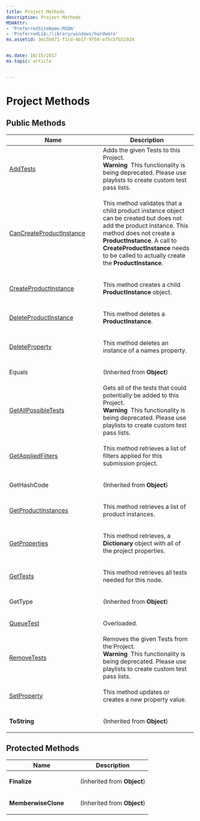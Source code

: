 ```yaml
---
title: Project Methods
description: Project Methods
MSHAttr:
- 'PreferredSiteName:MSDN'
- 'PreferredLib:/library/windows/hardware'
ms.assetid: 3ec5b071-f1cd-4b17-9758-a75c5fb52924


ms.date: 10/15/2017
ms.topic: article


---
```


# Project Methods


## <span id="Public_Methods"></span><span id="public_methods"></span><span id="PUBLIC_METHODS"></span>Public Methods


<table>
<colgroup>
<col width="50%" />
<col width="50%" />
</colgroup>
<thead>
<tr class="header">
<th>Name</th>
<th>Description</th>
</tr>
</thead>
<tbody>
<tr class="odd">
<td><p><a href="project-addtests-method.md" data-raw-source="[AddTests](project-addtests-method.md)">AddTests</a></p></td>
<td>Adds the given Tests to this Project.
<div class="alert">
<strong>Warning</strong>  This functionality is being deprecated. Please use playlists to create custom test pass lists.
</div>
<div>
 
</div></td>
</tr>
<tr class="even">
<td><p><a href="projectcancreateproductinstance-method.md" data-raw-source="[CanCreateProductInstance](projectcancreateproductinstance-method.md)">CanCreateProductInstance</a></p></td>
<td><p>This method validates that a child product instance object can be created but does not add the product instance. This method does not create a <strong>ProductInstance</strong>. A call to <strong>CreateProductInstance</strong> needs to be called to actually create the <strong>ProductInstance</strong>.</p></td>
</tr>
<tr class="odd">
<td><p><a href="projectcreateproductinstance-method.md" data-raw-source="[CreateProductInstance](projectcreateproductinstance-method.md)">CreateProductInstance</a></p></td>
<td><p>This method creates a child <strong>ProductInstance</strong> object.</p></td>
</tr>
<tr class="even">
<td><p><a href="projectdeleteproductinstance-method.md" data-raw-source="[DeleteProductInstance](projectdeleteproductinstance-method.md)">DeleteProductInstance</a></p></td>
<td><p>This method deletes a <strong>ProductInstance</strong>.</p></td>
</tr>
<tr class="odd">
<td><p><a href="projectdeleteproperty-method.md" data-raw-source="[DeleteProperty](projectdeleteproperty-method.md)">DeleteProperty</a></p></td>
<td><p>This method deletes an instance of a names property.</p></td>
</tr>
<tr class="even">
<td><p>Equals</p></td>
<td><p>(Inherited from <strong>Object</strong>)</p></td>
</tr>
<tr class="odd">
<td><p><a href="project-getallpossibletests-method.md" data-raw-source="[GetAllPossibleTests](project-getallpossibletests-method.md)">GetAllPossibleTests</a></p></td>
<td>Gets all of the tests that could potentially be added to this Project.
<div class="alert">
<strong>Warning</strong>  This functionality is being deprecated. Please use playlists to create custom test pass lists.
</div>
<div>
 
</div></td>
</tr>
<tr class="even">
<td><p><a href="projectgetappliedfilters-method.md" data-raw-source="[GetAppliedFilters](projectgetappliedfilters-method.md)">GetAppliedFilters</a></p></td>
<td><p>This method retrieves a list of filters applied for this submission project.</p></td>
</tr>
<tr class="odd">
<td><p>GetHashCode</p></td>
<td><p>(Inherited from <strong>Object</strong>)</p></td>
</tr>
<tr class="even">
<td><p><a href="projectgetproductinstances-method.md" data-raw-source="[GetProductInstances](projectgetproductinstances-method.md)">GetProductInstances</a></p></td>
<td><p>This method retrieves a list of product instances.</p></td>
</tr>
<tr class="odd">
<td><p><a href="projectgetproperties-method.md" data-raw-source="[GetProperties](projectgetproperties-method.md)">GetProperties</a></p></td>
<td><p>This method retrieves, a <strong>Dictionary</strong> object with all of the project properties.</p></td>
</tr>
<tr class="even">
<td><p><a href="projectgettests----method.md" data-raw-source="[GetTests](projectgettests----method.md)">GetTests</a></p></td>
<td><p>This method retrieves all tests needed for this node.</p></td>
</tr>
<tr class="odd">
<td><p>GetType</p></td>
<td><p>(Inherited from <strong>Object</strong>)</p></td>
</tr>
<tr class="even">
<td><p><a href="projectqueuetest-method.md" data-raw-source="[QueueTest](projectqueuetest-method.md)">QueueTest</a></p></td>
<td><p>Overloaded.</p></td>
</tr>
<tr class="odd">
<td><p><a href="project-removetests-method.md" data-raw-source="[RemoveTests](project-removetests-method.md)">RemoveTests</a></p></td>
<td>Removes the given Tests from the Project.
<div class="alert">
<strong>Warning</strong>  This functionality is being deprecated. Please use playlists to create custom test pass lists.
</div>
<div>
 
</div></td>
</tr>
<tr class="even">
<td><p><a href="projectsetproperty-method.md" data-raw-source="[SetProperty](projectsetproperty-method.md)">SetProperty</a></p></td>
<td><p>This method updates or creates a new property value.</p></td>
</tr>
<tr class="odd">
<td><p><strong>ToString</strong></p></td>
<td><p>(Inherited from <strong>Object</strong>)</p></td>
</tr>
</tbody>
</table>

 

## <span id="Protected_Methods"></span><span id="protected_methods"></span><span id="PROTECTED_METHODS"></span>Protected Methods


<table>
<colgroup>
<col width="50%" />
<col width="50%" />
</colgroup>
<thead>
<tr class="header">
<th>Name</th>
<th>Description</th>
</tr>
</thead>
<tbody>
<tr class="odd">
<td><p><strong>Finalize</strong></p></td>
<td><p>(Inherited from <strong>Object</strong>)</p></td>
</tr>
<tr class="even">
<td><p><strong>MemberwiseClone</strong></p></td>
<td><p>(Inherited from <strong>Object</strong>)</p></td>
</tr>
</tbody>
</table>

 

 

 






